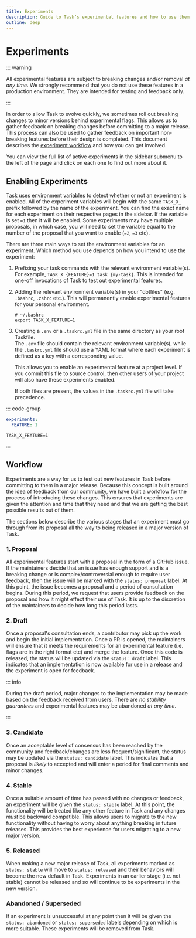 ```yaml
---
title: Experiments
description: Guide to Task’s experimental features and how to use them
outline: deep
---
```


# Experiments

::: warning

All experimental features are subject to breaking changes and/or removal _at any
time_. We strongly recommend that you do not use these features in a production
environment. They are intended for testing and feedback only.

:::

In order to allow Task to evolve quickly, we sometimes roll out breaking changes
to minor versions behind experimental flags. This allows us to gather feedback
on breaking changes before committing to a major release. This process can also
be used to gather feedback on important non-breaking features before their
design is completed. This document describes the
[experiment workflow](#workflow) and how you can get involved.

You can view the full list of active experiments in the sidebar submenu to the
left of the page and click on each one to find out more about it.

## Enabling Experiments

Task uses environment variables to detect whether or not an experiment is
enabled. All of the experiment variables will begin with the same `TASK_X_`
prefix followed by the name of the experiment. You can find the exact name for
each experiment on their respective pages in the sidebar. If the variable is set
`=1` then it will be enabled. Some experiments may have multiple proposals, in
which case, you will need to set the variable equal to the number of the
proposal that you want to enable (`=2`, `=3` etc).

There are three main ways to set the environment variables for an experiment.
Which method you use depends on how you intend to use the experiment:

1. Prefixing your task commands with the relevant environment variable(s). For
   example, `TASK_X_{FEATURE}=1 task {my-task}`. This is intended for one-off
   invocations of Task to test out experimental features.
2. Adding the relevant environment variable(s) in your "dotfiles" (e.g.
   `.bashrc`, `.zshrc` etc.). This will permanently enable experimental features
   for your personal environment.

   ```shell
   # ~/.bashrc
   export TASK_X_FEATURE=1
   ```

3. Creating a `.env` or a `.taskrc.yml` file in the same directory as your root
   Taskfile.\
   The `.env` file should contain the relevant environment variable(s), while
   the `.taskrc.yml` file should use a YAML format where each experiment is
   defined as a key with a corresponding value.

   This allows you to enable an experimental feature at a project level. If you
   commit this file to source control, then other users of your project will
   also have these experiments enabled.

   If both files are present, the values in the `.taskrc.yml` file will take
   precedence.

::: code-group

```yaml [.taskrc.yml]
experiments:
  FEATURE: 1
```

```shell [.env]
TASK_X_FEATURE=1
```

:::

## Workflow

Experiments are a way for us to test out new features in Task before committing
to them in a major release. Because this concept is built around the idea of
feedback from our community, we have built a workflow for the process of
introducing these changes. This ensures that experiments are given the attention
and time that they need and that we are getting the best possible results out of
them.

The sections below describe the various stages that an experiment must go
through from its proposal all the way to being released in a major version of
Task.

### 1. Proposal

All experimental features start with a proposal in the form of a GitHub issue.
If the maintainers decide that an issue has enough support and is a breaking
change or is complex/controversial enough to require user feedback, then the
issue will be marked with the `status: proposal` label. At this point, the issue
becomes a proposal and a period of consultation begins. During this period, we
request that users provide feedback on the proposal and how it might effect
their use of Task. It is up to the discretion of the maintainers to decide how
long this period lasts.

### 2. Draft

Once a proposal's consultation ends, a contributor may pick up the work and
begin the initial implementation. Once a PR is opened, the maintainers will
ensure that it meets the requirements for an experimental feature (i.e. flags
are in the right format etc) and merge the feature. Once this code is released,
the status will be updated via the `status: draft` label. This indicates that an
implementation is now available for use in a release and the experiment is open
for feedback.

::: info

During the draft period, major changes to the implementation may be made based
on the feedback received from users. There are _no stability guarantees_ and
experimental features may be abandoned _at any time_.

:::

### 3. Candidate

Once an acceptable level of consensus has been reached by the community and
feedback/changes are less frequent/significant, the status may be updated via
the `status: candidate` label. This indicates that a proposal is _likely_ to
accepted and will enter a period for final comments and minor changes.

### 4. Stable

Once a suitable amount of time has passed with no changes or feedback, an
experiment will be given the `status: stable` label. At this point, the
functionality will be treated like any other feature in Task and any changes
_must_ be backward compatible. This allows users to migrate to the new
functionality without having to worry about anything breaking in future
releases. This provides the best experience for users migrating to a new major
version.

### 5. Released

When making a new major release of Task, all experiments marked as
`status: stable` will move to `status: released` and their behaviors will become
the new default in Task. Experiments in an earlier stage (i.e. not stable)
cannot be released and so will continue to be experiments in the new version.

### Abandoned / Superseded

If an experiment is unsuccessful at any point then it will be given the
`status: abandoned` or `status: superseded` labels depending on which is more
suitable. These experiments will be removed from Task.
